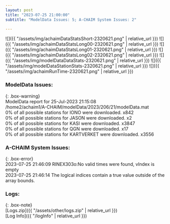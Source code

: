```yaml
---
layout: post
title: "2023-07-25 21:00:00"
subtitle: "ModelData Issues: 5; A-CHAIM System Issues: 2"

---
```


![]({{ "/assets/img/achaimDataStatsShort-2320621.png" | relative_url }})
![]({{ "/assets/img/achaimDataStatsLong00-2320621.png" | relative_url }})
![]({{ "/assets/img/achaimDataStatsLong01-2320621.png" | relative_url }})
![]({{ "/assets/img/achaimDataStatsLong02-2320621.png" | relative_url }})
![]({{ "/assets/img/modelDataDataStats-2320621.png" | relative_url }})
![]({{ "/assets/img/modelDataStationStats-2320621.png" | relative_url }})
![]({{ "/assets/img/achaimRunTime-2320621.png" | relative_url }})


### ModelData Issues:  
  
{: .box-warning}  
 ModelData report for 25-Jul-2023 21:15:08   
 /home2/achaim1/A-CHAIM/modelData/2023/206/21/modelData.mat   
 0% of all possible stations for IONO were downloaded. x842   
 0% of all possible stations for JASON were downloaded. x2   
 0% of all possible stations for KASI were downloaded. x3847   
 0% of all possible stations for QGN were downloaded. x17   
 0% of all possible stations for KARTVERKET were downloaded. x3556   
  
### A-CHAIM System Issues:  
  
{: .box-error}  
2023-07-25 21:46:09 RINEX303o:No valid times were found, vIndex is empty  
2023-07-25 21:46:14 The logical indices contain a true value outside of the array bounds.  

### Logs:  
  
{: .box-note}  
[Logs.zip]({{ "/assets/other/logs.zip" | relative_url }})  
[Log Info]({{ "/logInfo" | relative_url }})  
